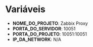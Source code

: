# Variáveis
- **NOME_DO_PROJETO**: Zabbix Proxy
- **PORTA_DO_SERVIDOR**: 10051
- **PORTA_DO_PROJETO**: 10051:10051
- **IP_DA_NETWORK**: N/A
   
